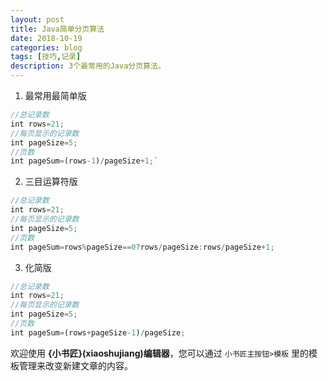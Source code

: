 ```yaml
---
layout: post
title: Java简单分页算法
date: 2018-10-19
categories: blog
tags: [技巧,记录]
description: 3个最常用的Java分页算法。
---
```


 1. 最常用最简单版   
``` javascript
//总记录数
int rows=21;  
//每页显示的记录数
int pageSize=5;  
//页数
int pageSum=(rows-1)/pageSize+1;`
``` 

 2. 三目运算符版   
``` javascript
//总记录数
int rows=21;  
//每页显示的记录数
int pageSize=5;  
//页数
int pageSum=rows%pageSize==0?rows/pageSize:rows/pageSize+1;
```

 3. 化简版   
``` javascript
//总记录数
int rows=21;  
//每页显示的记录数
int pageSize=5;  
//页数
int pageSum=(rows+pageSize-1)/pageSize;
```

欢迎使用 **{小书匠}(xiaoshujiang)编辑器**，您可以通过 `小书匠主按钮>模板` 里的模板管理来改变新建文章的内容。
